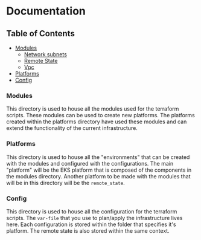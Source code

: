 # Documentation

## Table of Contents

- [Modules](#modules)
  - [Network subnets](./NETWORK_SUBNETS.md)
  - [Remote State](./REMOTE_STATE.md)
  - [Vpc](./VPC.md)
- [Platforms](#platforms)
- [Config](#config)


### Modules <a name="#modules"></a>

This directory is used to house all the modules used for the terraform scripts.  These modules can be used to create new platforms.  The platforms created within the platforms directory have used these modules and can extend the functionality of the current infrastructure.

### Platforms <a name="#platforms"></a>

This directory is used to house all the "environments" that can be created with the modules and configured with the configurations. The main "platform" will be the EKS platform that is composed of the components in the modules directory. Another platform to be made with the modules that will be in this directory will be the `remote_state`.

### Config <a name="#config"></a>

This directory is used to house all the configuration for the terraform scripts.  The `var-file` that you use to plan/apply the infrastructure lives here.  Each configuration is stored within the folder that specifies it's platform.  The remote state is also stored within the same context.

